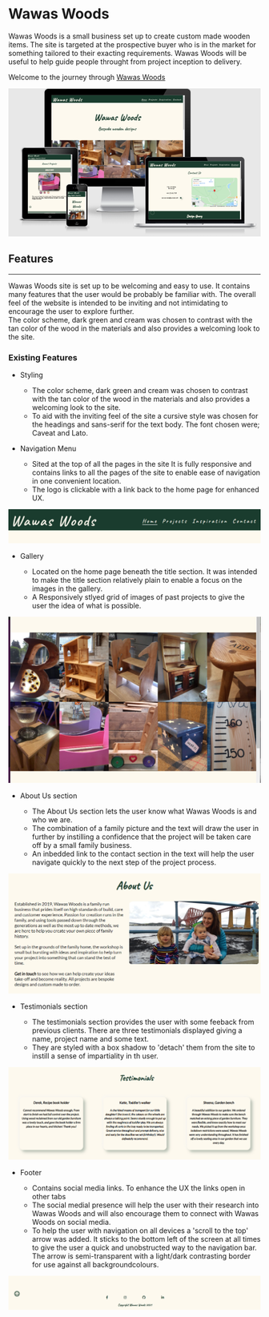 # Wawas Woods

Wawas Woods is a small business set up to create custom made wooden items. The site is targeted at the prospective buyer who is in the market for something tailored to their exacting requirements. Wawas Woods will be useful to help guide people throught from project inception to delivery.

Welcome to the journey through [Wawas Woods](https://ewancolquhoun.github.io/wawaswoods/)

![Wawas Woods responsive design](assets/images/responsive.png)


## Features
---
Wawas Woods site is set up to be welcoming and easy to use. It contains many features that the user would be probably be familiar with. The overall feel of the website is intended to be inviting and not intimidating to encourage the user to explore further. <br> 
The color scheme, dark green and cream was chosen to contrast with the tan color of the wood in the materials and also provides a welcoming look to the site.

### Existing Features  
  * Styling
    * The color scheme, dark green and cream was chosen to contrast with the tan color of the wood in the materials and also provides a welcoming look to the site.
    * To aid with the inviting feel of the site a cursive style was chosen for the headings and sans-serif for the text body. The font chosen were; Caveat and Lato.

  * Navigation Menu

    * Sited at the top of all the pages in the site It is fully responsive and contains links to all the pages of the site to enable ease of navigation in one convenient location.
    * The logo is clickable with a link back to the home page for enhanced UX.

![Navigation bar image](assets/images/navbar.png)

  * Gallery

      * Located on the home page beneath the title section. It was intended to make the title section relatively plain to enable a focus on the images in the gallery.
      * A Responsively stlyed grid of images of past projects to give the user the idea of what is possible.

![Gallery image](assets/images/gallery.png)

  * About Us section

    * The About Us section lets the user know what Wawas Woods is and who we are. 
    * The combination of a family picture and the text will draw the user in further by instilling a confidence that the project will be taken care off by a small family business.
    * An inbedded link to the contact section in the text will help the user navigate quickly to the next step of the project process.

![About-Us image](assets/images/about-us.png)

  * Testimonials section

    * The testimonials section provides the user with some feeback from previous clients. There are three testimonials displayed giving a name, project name and some text.
    * They are styled with a box shadow to 'detach' them from the site to instill a sense of impartiality in th user.

![Testimonials section image](assets/images/testimonials.png)

* Footer
    
    * Contains social media links. To enhance the UX the links open in other tabs
    * The social medial presence will help the user with their research into Wawas Woods and will also encourage them to connect with Wawas Woods on social media.
    * To help the user with navigation on all devices a 'scroll to the top' arrow was added. It sticks to the bottom left of the screen at all times to give the user a quick and unobstructed way to the navigation bar. The arrow is semi-transparent with a light/dark contrasting border for use against all backgroundcolours.
    
![Footer image](assets/images/footer.png)